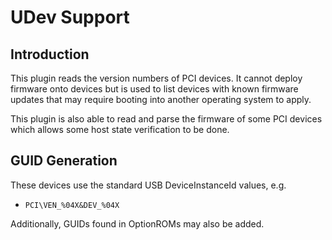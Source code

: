 UDev Support
============

Introduction
------------

This plugin reads the version numbers of PCI devices. It cannot deploy firmware
onto devices but is used to list devices with known firmware updates that may
require booting into another operating system to apply.

This plugin is also able to read and parse the firmware of some PCI devices
which allows some host state verification to be done.

GUID Generation
---------------

These devices use the standard USB DeviceInstanceId values, e.g.

 * `PCI\VEN_%04X&DEV_%04X`

Additionally, GUIDs found in OptionROMs may also be added.
